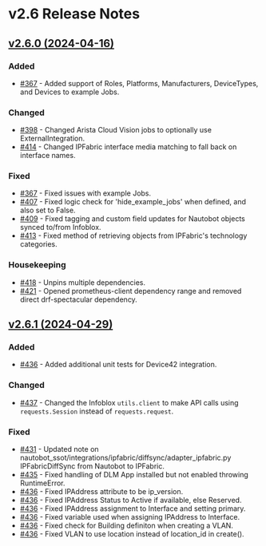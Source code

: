 
# v2.6 Release Notes

## [v2.6.0 (2024-04-16)](https://github.com/nautobot/nautobot-app-ssot/releases/tag/v2.6.0)

### Added

- [#367](https://github.com/nautobot/nautobot-app-ssot/issues/367) - Added support of Roles, Platforms, Manufacturers, DeviceTypes, and Devices to example Jobs.

### Changed

- [#398](https://github.com/nautobot/nautobot-app-ssot/issues/398) - Changed Arista Cloud Vision jobs to optionally use ExternalIntegration.
- [#414](https://github.com/nautobot/nautobot-app-ssot/issues/414) - Changed IPFabric interface media matching to fall back on interface names.

### Fixed

- [#367](https://github.com/nautobot/nautobot-app-ssot/issues/367) - Fixed issues with example Jobs.
- [#407](https://github.com/nautobot/nautobot-app-ssot/issues/407) - Fixed logic check for 'hide_example_jobs' when defined, and also set to False.
- [#409](https://github.com/nautobot/nautobot-app-ssot/issues/409) - Fixed tagging and custom field updates for Nautobot objects synced to/from Infoblox.
- [#413](https://github.com/nautobot/nautobot-app-ssot/issues/413) - Fixed method of retrieving objects from IPFabric's technology categories.

### Housekeeping

- [#418](https://github.com/nautobot/nautobot-app-ssot/issues/418) - Unpins multiple dependencies.
- [#421](https://github.com/nautobot/nautobot-app-ssot/issues/421) - Opened prometheus-client dependency range and removed direct drf-spectacular dependency.

## [v2.6.1 (2024-04-29)](https://github.com/nautobot/nautobot-app-ssot/releases/tag/v2.6.1)

### Added

- [#436](https://github.com/nautobot/nautobot-app-ssot/issues/436) - Added additional unit tests for Device42 integration.

### Changed

- [#437](https://github.com/nautobot/nautobot-app-ssot/issues/437) - Changed the Infoblox `utils.client` to make API calls using `requests.Session` instead of `requests.request`.

### Fixed

- [#431](https://github.com/nautobot/nautobot-app-ssot/issues/431) - Updated note on nautobot_ssot/integrations/ipfabric/diffsync/adapter_ipfabric.py IPFabricDiffSync from Nautobot to IPFabric.
- [#435](https://github.com/nautobot/nautobot-app-ssot/issues/435) - Fixed handling of DLM App installed but not enabled throwing RuntimeError.
- [#436](https://github.com/nautobot/nautobot-app-ssot/issues/436) - Fixed IPAddress attribute to be ip_version.
- [#436](https://github.com/nautobot/nautobot-app-ssot/issues/436) - Fixed IPAddress Status to Active if available, else Reserved.
- [#436](https://github.com/nautobot/nautobot-app-ssot/issues/436) - Fixed IPAddress assignment to Interface and setting primary.
- [#436](https://github.com/nautobot/nautobot-app-ssot/issues/436) - Fixed variable used when assigning IPAddress to Interface.
- [#436](https://github.com/nautobot/nautobot-app-ssot/issues/436) - Fixed check for Building definiton when creating a VLAN.
- [#436](https://github.com/nautobot/nautobot-app-ssot/issues/436) - Fixed VLAN to use location instead of location_id in create().
